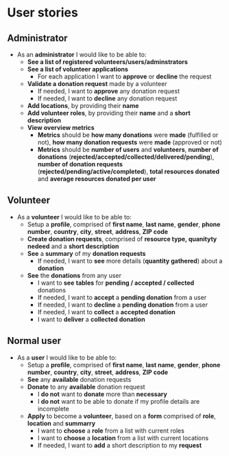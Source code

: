 # User stories

## Administrator
* As an **administrator** I would like to be able to:
   - **See a list of registered volunteers/users/adminstrators**
   - **See a list of volunteer applications**
     - For each application I want to **approve** or **decline** the request
   - **Validate a donation request** made by a volunteer
     - If needed, I want to **approve** any donation request
     - If needed, I want to **decline** any donation request
   - **Add locations**, by providing their **name**
   - **Add volunteer roles**, by providing their **name** and a **short description**
   - **View overview metrics**
     - **Metrics** should be **how many donations** were **made** (fulfilled or not), **how many donation requests** were **made** (approved or not)
     - **Metrics** should be **number of users** and **volunteers**, **number of donations** (**rejected/accepted/collected/delivered/pending**), **number of donation requests** (**rejected/pending/active/completed**), **total resources donated** and **average resources donated per user**

## Volunteer
* As a **volunteer** I would like to be able to:
  - Setup a **profile**, comprised of **first name**, **last name**, **gender**, **phone number**, **country**, **city**, **street**, **address**, **ZIP code**
  - **Create donation requests**, comprised of **resource type, quanityty nedeed** and a **short description**
  - **See** a **summary** of my **donation requests**
    - If needed, I want to **see** more details (**quantity gathered**) about a **donation**
  - **See** the **donations** from any user
    - I want to **see** **tables** for **pending / accepted / collected** donations
    - If needed, I want to **accept** a **pending donation** from a user
    - If needed, I want to **decline** a **pending donation** from a user
    - If needed, I want to **collect** a **accepted donation**
    - I want to **deliver** a **collected donation**

## Normal user
* As a **user** I would like to be able to:
  - Setup a **profile**, comprised of **first name**, **last name**, **gender**, **phone number**, **country**, **city**, **street**, **address**, **ZIP code**
  - **See** any **available** donation requests
  - **Donate** to any **available** donation request
    - I **do not** want to **donate** more than **necessary**
    - I **do not** want to be able to donate if my profile details are incomplete
  - **Apply** to become a **volunteer**, based on a **form** comprised of **role**, **location** and **summarry**
    - I want to **choose** a **role** from a list with current roles
    - I want to **choose** a **location** from a list with current locations
    - If needed, I want to **add** a short description to my **request**
  
